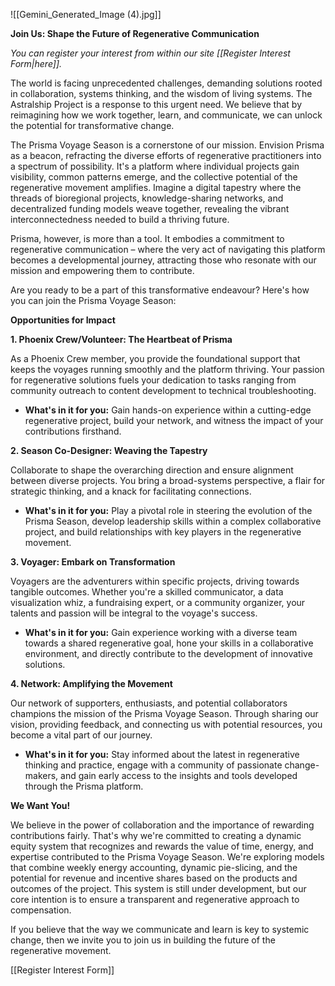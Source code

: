 ![[Gemini_Generated_Image (4).jpg]]

**Join Us: Shape the Future of Regenerative Communication**

*You can register your interest from within our site [[Register Interest Form|here]].*

The world is facing unprecedented challenges, demanding solutions rooted in collaboration, systems thinking, and the wisdom of living systems. The Astralship Project is a response to this urgent need. We believe that by reimagining how we work together, learn, and communicate, we can unlock the potential for transformative change.

The Prisma Voyage Season is a cornerstone of our mission. Envision Prisma as a beacon, refracting the diverse efforts of regenerative practitioners into a spectrum of possibility. It's a platform where individual projects gain visibility, common patterns emerge, and the collective potential of the regenerative movement amplifies. Imagine a digital tapestry where the threads of bioregional projects, knowledge-sharing networks, and decentralized funding models weave together, revealing the vibrant interconnectedness needed to build a thriving future.

Prisma, however, is more than a tool. It embodies a commitment to regenerative communication – where the very act of navigating this platform becomes a developmental journey, attracting those who resonate with our mission and empowering them to contribute.

Are you ready to be a part of this transformative endeavour? Here's how you can join the Prisma Voyage Season:

**Opportunities for Impact**

**1. Phoenix Crew/Volunteer: The Heartbeat of Prisma**

As a Phoenix Crew member, you provide the foundational support that keeps the voyages running smoothly and the platform thriving. Your passion for regenerative solutions fuels your dedication to tasks ranging from community outreach to content development to technical troubleshooting.

- **What's in it for you:** Gain hands-on experience within a cutting-edge regenerative project, build your network, and witness the impact of your contributions firsthand.

**2. Season Co-Designer: Weaving the Tapestry**

Collaborate to shape the overarching direction and ensure alignment between diverse projects. You bring a broad-systems perspective, a flair for strategic thinking, and a knack for facilitating connections.

- **What's in it for you:** Play a pivotal role in steering the evolution of the Prisma Season, develop leadership skills within a complex collaborative project, and build relationships with key players in the regenerative movement.

**3. Voyager: Embark on Transformation**

Voyagers are the adventurers within specific projects, driving towards tangible outcomes. Whether you're a skilled communicator, a data visualization whiz, a fundraising expert, or a community organizer, your talents and passion will be integral to the voyage's success.

- **What's in it for you:** Gain experience working with a diverse team towards a shared regenerative goal, hone your skills in a collaborative environment, and directly contribute to the development of innovative solutions.

**4. Network: Amplifying the Movement**

Our network of supporters, enthusiasts, and potential collaborators champions the mission of the Prisma Voyage Season. Through sharing our vision, providing feedback, and connecting us with potential resources, you become a vital part of our journey.

- **What's in it for you:** Stay informed about the latest in regenerative thinking and practice, engage with a community of passionate change-makers, and gain early access to the insights and tools developed through the Prisma platform.

**We Want You!**

We believe in the power of collaboration and the importance of rewarding contributions fairly. That's why we're committed to creating a dynamic equity system that recognizes and rewards the value of time, energy, and expertise contributed to the Prisma Voyage Season. We're exploring models that combine weekly energy accounting, dynamic pie-slicing, and the potential for revenue and incentive shares based on the products and outcomes of the project. This system is still under development, but our core intention is to ensure a transparent and regenerative approach to compensation.

If you believe that the way we communicate and learn is key to systemic change, then we invite you to join us in building the future of the regenerative movement.

[[Register Interest Form]]